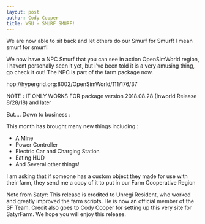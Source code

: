 ```yaml
---
layout: post
author: Cody Cooper
title: WSU - SMURF SMURF!
---
```


We are now able to sit back and let others do our Smurf for Smurf! I mean smurf for smurf!

We now have a NPC Smurf that you can see in action  OpenSimWorld region, I havent personally seen it yet, but i've been told it is a very amusing thing, go check it out! The NPC is part of the farm package now.

hop://hypergrid.org:8002/OpenSimWorld/111/176/37

NOTE : IT ONLY WORKS FOR package version 2018.08.28 (Inworld Release 8/28/18) and later


But.... Down to business :

This month has brought many new things including : 

- A Mine
- Power Controller
- Electric Car and Charging Station
- Eating HUD
- And Several other things!

I am asking that if someone has a custom object they made for use with their farm, they send me a copy of it to put in our Farm Cooperative Region

Note from Satyr: This release is credited to Unregi Resident, who worked and greatly improved the farm scripts. He is now an official member of the SF Team. Credit also goes to Cody Cooper for setting up this very site for SatyrFarm. We hope you will enjoy this release.
